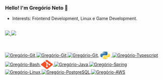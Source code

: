 ### Hello! I'm Gregório Neto 👋

- Interests: Frontend Development, Linux e Game Development.
          
<br>

<div>
  <a href="https://github.com/igregorioneto">
  <img height="180em" src="https://github-readme-stats.vercel.app/api?username=igregorioneto&show_icons=true&theme=highcontrast,&include_all_commits=true&count_private=true"/>
  <img height="180em" src="https://github-readme-stats.vercel.app/api/top-langs/?username=igregorioneto&layout=compact&langs_count=7&theme=highcontrast,"/>
    </div>

##
<div style="display: inline_block"><br>
          <img align="center" alt="Gregório-Git" height="30" width="40" src="https://cdn.jsdelivr.net/npm/simple-icons@3.13.0/icons/angular.svg" />
          <img align="center" alt="Gregório-Git" height="30" width="40" src="https://cdn.jsdelivr.net/npm/simple-icons@3.13.0/icons/vue-dot-js.svg" />
          <img align="center" alt="Gregório-Git" height="30" width="40" src="https://cdn.jsdelivr.net/npm/simple-icons@3.13.0/icons/javascript.svg" />
  <img align="center" alt="Gregório-Python" height="30" width="40" src="https://raw.githubusercontent.com/devicons/devicon/master/icons/python/python-original.svg" />
  <img align="center" alt="Gregório-Typescript" height="30" width="40" src="https://cdn.jsdelivr.net/npm/simple-icons@3.13.0/icons/typescript.svg" />
  <img align="center" alt="Gregório-Bash" height="30" width="40" src="https://cdn.jsdelivr.net/gh/devicons/devicon/icons/bash/bash-original.svg" />
  <img align="center" alt="Gregório-Git" height="30" width="40" src="https://raw.githubusercontent.com/devicons/devicon/master/icons/git/git-original.svg" />
          <img align="center" alt="Gregório-Java" height="30" width="40" src="https://cdn.jsdelivr.net/npm/simple-icons@3.13.0/icons/java.svg" />
          <img align="center" alt="Gregório-Spring" height="30" width="40" src="https://cdn.jsdelivr.net/npm/simple-icons@3.13.0/icons/spring.svg" />
  <img align="center" alt="Gregório-Linux" height="30" width="40" src="https://cdn.jsdelivr.net/gh/devicons/devicon/icons/linux/linux-original.svg" />
  <img align="center" alt="Gregório-PostgreSQL" height="30" width="40" src="https://cdn.jsdelivr.net/npm/simple-icons@3.13.0/icons/postgresql.svg" />
  <img align="center" alt="Gregório-AWS" height="30" width="40" src="https://cdn.jsdelivr.net/npm/simple-icons@3.13.0/icons/amazonaws.svg" />
</div>
  
